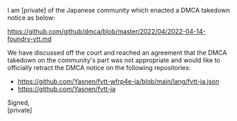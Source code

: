 I am [private] of the Japanese community which enacted a DMCA takedown notice as below:

https://github.com/github/dmca/blob/master/2022/04/2022-04-14-foundry-vtt.md

We have discussed off the court and reached an agreement that the DMCA takedown on the community's part was not appropriate and would like to officially retract the DMCA notice on the following repositories:

- https://github.com/Yasnen/fvtt-wfrp4e-ja/blob/main/lang/fvtt-ja.json
- https://github.com/Yasnen/fvtt-ja

Signed,  
[private]
